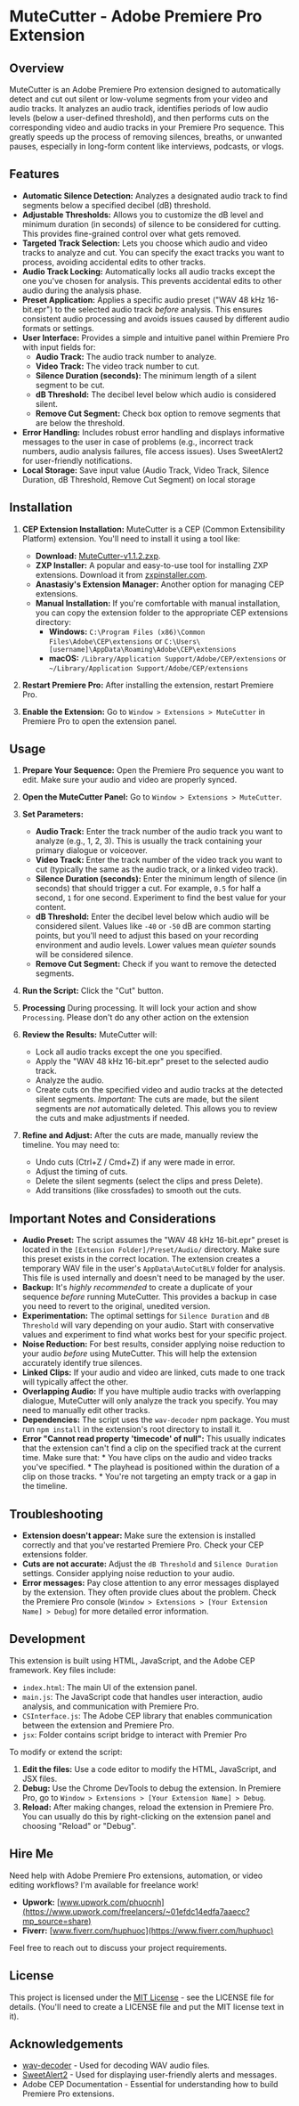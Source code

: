 # MuteCutter - Adobe Premiere Pro Extension

## Overview

MuteCutter is an Adobe Premiere Pro extension designed to automatically detect and cut out silent or low-volume segments from your video and audio tracks.  It analyzes an audio track, identifies periods of low audio levels (below a user-defined threshold), and then performs cuts on the corresponding video and audio tracks in your Premiere Pro sequence.  This greatly speeds up the process of removing silences, breaths, or unwanted pauses, especially in long-form content like interviews, podcasts, or vlogs.

## Features

*   **Automatic Silence Detection:** Analyzes a designated audio track to find segments below a specified decibel (dB) threshold.
*   **Adjustable Thresholds:**  Allows you to customize the dB level and minimum duration (in seconds) of silence to be considered for cutting.  This provides fine-grained control over what gets removed.
*   **Targeted Track Selection:** Lets you choose which audio and video tracks to analyze and cut.  You can specify the exact tracks you want to process, avoiding accidental edits to other tracks.
*   **Audio Track Locking:**  Automatically locks all audio tracks except the one you've chosen for analysis.  This prevents accidental edits to other audio during the analysis phase.
*   **Preset Application:** Applies a specific audio preset ("WAV 48 kHz 16-bit.epr") to the selected audio track *before* analysis. This ensures consistent audio processing and avoids issues caused by different audio formats or settings.
*   **User Interface:** Provides a simple and intuitive panel within Premiere Pro with input fields for:
    *   **Audio Track:**  The audio track number to analyze.
    *   **Video Track:** The video track number to cut.
    *   **Silence Duration (seconds):**  The minimum length of a silent segment to be cut.
    *   **dB Threshold:** The decibel level below which audio is considered silent.
    *  **Remove Cut Segment:** Check box option to remove segments that are below the threshold.
*   **Error Handling:** Includes robust error handling and displays informative messages to the user in case of problems (e.g., incorrect track numbers, audio analysis failures, file access issues).  Uses SweetAlert2 for user-friendly notifications.
* **Local Storage:** Save input value (Audio Track, Video Track, Silence Duration, dB Threshold, Remove Cut Segment) on local storage

## Installation

1.  **CEP Extension Installation:**  MuteCutter is a CEP (Common Extensibility Platform) extension.  You'll need to install it using a tool like:
    *   **Download:**  [MuteCutter-v1.1.2.zxp](https://drive.google.com/file/d/1MPAJGgkjv7tTvwFN6xg72K4s3V3f5NUX/view?usp=drive_link).
    *   **ZXP Installer:**  A popular and easy-to-use tool for installing ZXP extensions. Download it from [zxpinstaller.com](https://zxpinstaller.com/).
    *   **Anastasiy's Extension Manager:**  Another option for managing CEP extensions.
    *   **Manual Installation:**  If you're comfortable with manual installation, you can copy the extension folder to the appropriate CEP extensions directory:
        *   **Windows:** `C:\Program Files (x86)\Common Files\Adobe\CEP\extensions` or `C:\Users\[username]\AppData\Roaming\Adobe\CEP\extensions`
        *   **macOS:** `/Library/Application Support/Adobe/CEP/extensions` or `~/Library/Application Support/Adobe/CEP/extensions`

2.  **Restart Premiere Pro:**  After installing the extension, restart Premiere Pro.

3.  **Enable the Extension:** Go to `Window > Extensions > MuteCutter` in Premiere Pro to open the extension panel.

## Usage

1.  **Prepare Your Sequence:** Open the Premiere Pro sequence you want to edit.  Make sure your audio and video are properly synced.

2.  **Open the MuteCutter Panel:**  Go to `Window > Extensions > MuteCutter`.

3.  **Set Parameters:**
    *   **Audio Track:** Enter the track number of the audio track you want to analyze (e.g., 1, 2, 3).  This is usually the track containing your primary dialogue or voiceover.
    *   **Video Track:** Enter the track number of the video track you want to cut (typically the same as the audio track, or a linked video track).
    *   **Silence Duration (seconds):**  Enter the minimum length of silence (in seconds) that should trigger a cut.  For example, `0.5` for half a second, `1` for one second.  Experiment to find the best value for your content.
    *   **dB Threshold:** Enter the decibel level below which audio will be considered silent.  Values like `-40` or `-50` dB are common starting points, but you'll need to adjust this based on your recording environment and audio levels.  Lower values mean *quieter* sounds will be considered silence.
    *   **Remove Cut Segment:** Check if you want to remove the detected segments.

4.  **Run the Script:** Click the "Cut" button.

5. **Processing** During processing. It will lock your action and show `Processing`. Please don't do any other action on the extension

6.  **Review the Results:** MuteCutter will:
    *   Lock all audio tracks except the one you specified.
    *   Apply the "WAV 48 kHz 16-bit.epr" preset to the selected audio track.
    *   Analyze the audio.
    *   Create cuts on the specified video and audio tracks at the detected silent segments.  *Important:*  The cuts are made, but the silent segments are *not* automatically deleted.  This allows you to review the cuts and make adjustments if needed.

7.  **Refine and Adjust:**  After the cuts are made, manually review the timeline.  You may need to:
    *   Undo cuts (Ctrl+Z / Cmd+Z) if any were made in error.
    *   Adjust the timing of cuts.
    *   Delete the silent segments (select the clips and press Delete).
    *   Add transitions (like crossfades) to smooth out the cuts.

## Important Notes and Considerations

*   **Audio Preset:** The script assumes the "WAV 48 kHz 16-bit.epr" preset is located in the `[Extension Folder]/Preset/Audio/` directory.  Make sure this preset exists in the correct location. The extension creates a temporary WAV file in the user's `AppData\AutoCutBLV` folder for analysis. This file is used internally and doesn't need to be managed by the user.
*   **Backup:**  It's *highly recommended* to create a duplicate of your sequence *before* running MuteCutter. This provides a backup in case you need to revert to the original, unedited version.
*   **Experimentation:**  The optimal settings for `Silence Duration` and `dB Threshold` will vary depending on your audio.  Start with conservative values and experiment to find what works best for your specific project.
*   **Noise Reduction:** For best results, consider applying noise reduction to your audio *before* using MuteCutter. This will help the extension accurately identify true silences.
*   **Linked Clips:** If your audio and video are linked, cuts made to one track will typically affect the other.
*   **Overlapping Audio:**  If you have multiple audio tracks with overlapping dialogue, MuteCutter will only analyze the track you specify. You may need to manually edit other tracks.
*  **Dependencies:** The script uses the `wav-decoder` npm package. You must run `npm install` in the extension's root directory to install it.
* **Error "Cannot read property 'timecode' of null":** This usually indicates that the extension can't find a clip on the specified track at the current time.  Make sure that:
        * You have clips on the audio and video tracks you've specified.
        * The playhead is positioned within the duration of a clip on those tracks.
        * You're not targeting an empty track or a gap in the timeline.

## Troubleshooting

*   **Extension doesn't appear:** Make sure the extension is installed correctly and that you've restarted Premiere Pro.  Check your CEP extensions folder.
*   **Cuts are not accurate:** Adjust the `dB Threshold` and `Silence Duration` settings.  Consider applying noise reduction to your audio.
*   **Error messages:**  Pay close attention to any error messages displayed by the extension. They often provide clues about the problem.  Check the Premiere Pro console (`Window > Extensions > [Your Extension Name] > Debug`) for more detailed error information.

## Development

This extension is built using HTML, JavaScript, and the Adobe CEP framework.  Key files include:

*   `index.html`:  The main UI of the extension panel.
*   `main.js`:  The JavaScript code that handles user interaction, audio analysis, and communication with Premiere Pro.
*   `CSInterface.js`:  The Adobe CEP library that enables communication between the extension and Premiere Pro.
*  `jsx`: Folder contains script bridge to interact with Premier Pro

To modify or extend the script:

1.  **Edit the files:** Use a code editor to modify the HTML, JavaScript, and JSX files.
2.  **Debug:** Use the Chrome DevTools to debug the extension.  In Premiere Pro, go to `Window > Extensions > [Your Extension Name] > Debug`.
3.  **Reload:**  After making changes, reload the extension in Premiere Pro.  You can usually do this by right-clicking on the extension panel and choosing "Reload" or "Debug".

## Hire Me

Need help with Adobe Premiere Pro extensions, automation, or video editing workflows?  I'm available for freelance work!

*   **Upwork:**  [www.upwork.com/phuocnh](https://www.upwork.com/freelancers/~01efdc14edfa7aaecc?mp_source=share) 
*   **Fiverr:** [www.fiverr.com/huphuoc](https://www.fiverr.com/huphuoc) 

Feel free to reach out to discuss your project requirements.

## License

This project is licensed under the [MIT License](LICENSE) - see the LICENSE file for details. (You'll need to create a LICENSE file and put the MIT license text in it).

## Acknowledgements

*   [wav-decoder](https://www.npmjs.com/package/wav-decoder) - Used for decoding WAV audio files.
*   [SweetAlert2](https://sweetalert2.github.io/) - Used for displaying user-friendly alerts and messages.
*   Adobe CEP Documentation - Essential for understanding how to build Premiere Pro extensions.